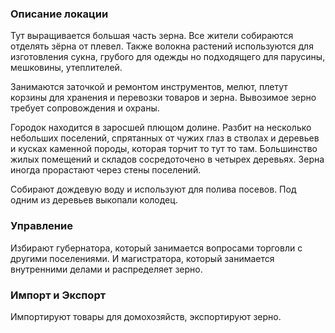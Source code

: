 ### Описание локации

Тут выращивается большая часть зерна. Все жители собираются отделять зёрна от плевел. Также волокна растений используются для изготовления сукна, грубого для одежды но подходящего для парусины, мешковины, утеплителей.

Занимаются заточкой и ремонтом инструментов, мелют, плетут корзины для хранения и перевозки товаров и зерна. Вывозимое зерно требует сопровождения и охраны.

Городок находится в заросшей плющом долине. Разбит на несколько небольших поселений, спрятанных от чужих глаз в стволах и деревьев и кусках каменной породы, которая торчит то тут то там. Большинство жилых помещений и складов сосредоточено в четырех деревьях. Зерна иногда прорастают через стены поселений. 

Собирают дождевую воду и используют для полива посевов. Под одним из деревьев выкопали колодец.

### Управление

Избирают губернатора, который занимается вопросами торговли с другими поселениями. И магистратора, который занимается внутренними делами и распределяет зерно.

### Импорт и Экспорт
Импортируют товары для домохозяйств, экспортируют зерно.